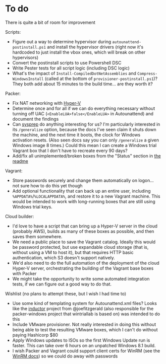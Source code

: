 # To do

There is quite a bit of room for improvement

Scripts:

- Figure out a way to determine hypervisor during `autounattend-postinstall.ps1` and install the hypervisor drivers (right now it's hardcoded to just install the vbox ones, which will break on other hypervisors)
- Convert the postinstall scripts to use Powershell DSC
- Write Pester tests for all script logic (including DSC logic)
- What's the impact of `Install-CompiledDotNetAssemblies` and `Compress-WindowsInstall` (called at the bottom of `provisioner-postinstall.ps1`)? They both add about 15 minutes to the build time... are they worth it?

Packer:

- Fix NAT networking with [Hyper-V](./hyperv.markdown)
- Determine once and for all if we can do everything necessary without turning off UAC (`<EnableLUA>false</EnableLUA>` in Autounattend) and document the findings
- Can [sysprep](https://msdn.microsoft.com/en-us/windows/hardware/commercialize/manufacture/desktop/sysprep--generalize--a-windows-installation) do anything interesting for us? I'm particularly interested in its `/generalize` option, because the docs I've seen claim it shuts down the machine, and the next time it boots, the clock for Windows activation resets. (Also seen docs say you can only `/generalize` a given Windows image 8 times.) Could this mean I can create a Windows trial Vagrant box that I don't have to recreate every 90 days?
- Add/fix all unimplemented/broken boxes from the "Status" section in [the readme](../readme.markdown)

Vagrant:

- Store passwords securely and change them automatically on logon... not sure how to do this yet though
- Add optional functionality that can back up an entire user, including `%APPDATA%`/`%LOCALAPPDATA%`, and restore it to a new Vagrant machine. This would be intended to work with long-running boxes that are still using Windows trial keys.

Cloud builder:

- I'd love to have a script that can bring up a Hyper-V server in the cloud (probably AWS), builds as many of these boxes as possible, and then saves them somewhere.
- We need a public place to save the Vagrant catalog. Ideally this would be password protected, but use expandable cloud storage (that is, without using a VM to host it), but that requires HTTP basic authentication, which S3 doesn't support natively.
- We'd also need to do the full automation of the deployment of the cloud Hyper-V server, orchestrating the building of the Vagrant base boxes with Packer
- We might take the opportunity to write some automated integration tests, if we can figure out a good way to do that.

Wishlist (no plans to attempt these, but I wish I had time to)

- Use some kind of templating system for Autounattend.xml files? Looks like the [inductor](https://github.com/joefitzgerald/inductor) project from @joefitzgerald (also responsible for the packer-windows project that wintriallab is based on) was intended to do this
- Include VMware provisioner. Not really interested in doing this without being able to test the resulting VMware boxes, which I can't do without paying Hashicorp $80
- Apply Windows updates to ISOs so the first Windows Update run is faster. This can take over 6 hours on an unpatched Windows 8.1 build.
- I wish Packer and Vagrant could support client certs for WinRM (see the [WinRM docs](https://msdn.microsoft.com/en-us/library/aa384295%28v=vs.85%29.aspx)) so we could do away with passwords
